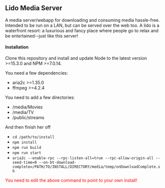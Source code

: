## Lido Media Server

A media server/webapp for downloading and consuming media hassle-free. Intended to be run on a LAN, but can be served over the web too.
A lido is a waterfront resort: a luxurious and fancy place where people go to relax and be entertained--just like this server!

#### Installation

Clone this repository and install and update Node to the latest version >=15.3.0 and NPM >=7.0.14.

You need a few dependencies:
- aria2c >=1.35.0
- ffmpeg >=4.2.4

You need to add a few directories:
- /media/Movies
- /media/TV
- /public/streams

And then finish her off
- `cd /path/to/install`
- `npm install`
- `npm run build`
- `npm run start`
- `aria2c --enable-rpc --rpc-listen-all=true --rpc-allow-origin-all --seed-time=0 --on-bt-download-complete=/PATH/TO/INSTALL/DIRECTORY/media/temp/onDownloadComplete.sh`

<span style="color:red">You need to edit the above command to point to your own install!</span>
